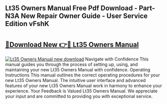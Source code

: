 ## Lt35 Owners Manual Free Pdf Download - Part-N3A New Repair Owner Guide - User Service Edition vFshK

# <h2><a href="http://bc80635.oget.top/?id=Lt35+Owners+Manual">🔗Download New 👉🔴 Lt35 Owners Manual</a></h2>

[![Lt35 Owners Manual new download](https://i.imgur.com/5g1atiW.png)](http://bc80635.oget.top/?id=Lt35+Owners+Manual)
Navigate with Confidence This manual guides you through the process of setting up, using, and maintaining your new Lt35 Owners Manual with confidence. Operating Instructions This manual outlines the correct operating procedures for your new Lt35 Owners Manual. The intuitive user interface and advanced features of your new Lt35 Owners Manual work in harmony to enhance your experience. Your Feedback is Valued Lt35 Owners Manual. We appreciate your input and are committed to providing you with exceptional service.
